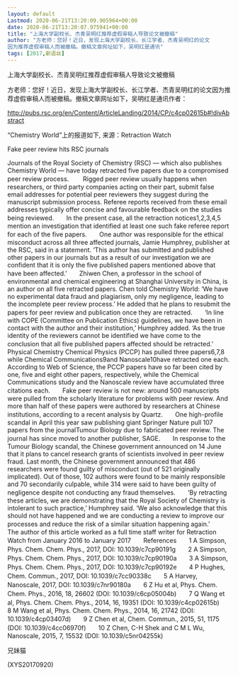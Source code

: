 ```yaml
---
layout: default
Lastmod: 2020-06-21T13:20:09.905964+00:00
date: 2020-06-21T13:20:07.975941+00:00
title: "上海大学副校长、杰青吴明红推荐虚假审稿人导致论文被撤稿"
author: "方老师：您好！近日，发现上海大学副校长、长江学者、杰青吴明红的论文
因为推荐虚假审稿人而被撤稿。撤稿文章网址如下，吴明红是通讯"
tags: [2017,新语丝]
---
```


上海大学副校长、杰青吴明红推荐虚假审稿人导致论文被撤稿

方老师：您好！近日，发现上海大学副校长、长江学者、杰青吴明红的论文因为推荐虚假审稿人而被撤稿。撤稿文章网址如下，吴明红是通讯作者：

http://pubs.rsc.org/en/Content/ArticleLanding/2014/CP/c4cp02615b#!divAbstract

“Chemistry World”上的报道如下, 来源：Retraction Watch

Fake peer review hits RSC journals

Journals of the Royal Society of Chemistry (RSC) — which also publishes Chemistry World — have today retracted five papers due to a compromised peer review process. 　　Rigged peer review usually happens when researchers, or third party companies acting on their part, submit false email addresses for potential peer reviewers they suggest during the manuscript submission process. Referee reports received from these email addresses typically offer concise and favourable feedback on the studies being reviewed.　　In the present case, all the retraction notices1,2,3,4,5 mention an investigation that identified at least one such fake referee report for each of the five papers.　　One author was responsible for the ethical misconduct across all three affected journals, Jamie Humphrey, publisher at the RSC, said in a statement. ‘This author has submitted and published other papers in our journals but as a result of our investigation we are confident that it is only the five published papers mentioned above that have been affected.’　　Zhiwen Chen, a professor in the school of environmental and chemical engineering at Shanghai University in China, is an author on all five retracted papers. Chen told Chemistry World: ‘We have no experimental data fraud and plagiarism, only my negligence, leading to the incomplete peer review process.’ He added that he plans to resubmit the papers for peer review and publication once they are retracted.　　‘In line with COPE (Committee on Publication Ethics) guidelines, we have been in contact with the author and their institution,’ Humphrey added. ‘As the true identity of the reviewers cannot be identified we have come to the conclusion that all five published papers affected should be retracted.’　　Physical Chemistry Chemical Physics (PCCP) has pulled three papers6,7,8 while Chemical Communications9and Nanoscale10have retracted one each. According to Web of Science, the PCCP papers have so far been cited by one, five and eight other papers, respectively, while the Chemical Communications study and the Nanoscale review have accumulated three citations each.　　Fake peer review is not new: around 500 manuscripts were pulled from the scholarly literature for problems with peer review. And more than half of these papers were authored by researchers at Chinese institutions, according to a recent analysis by Quartz.　　One high-profile scandal in April this year saw publishing giant Springer Nature pull 107 papers from the journalTumour Biology due to fabricated peer review. The journal has since moved to another publisher, SAGE.　　In response to the Tumour Biology scandal, the Chinese government announced on 14 June that it plans to cancel research grants of scientists involved in peer review fraud. Last month, the Chinese government announced that 486 researchers were found guilty of misconduct (out of 521 originally implicated). Out of those, 102 authors were found to be mainly responsible and 70 secondarily culpable, while 314 were said to have been guilty of negligence despite not conducting any fraud themselves.　　‘By retracting these articles, we are demonstrating that the Royal Society of Chemistry is intolerant to such practice,’ Humphrey said. ‘We also acknowledge that this should not have happened and we are conducting a review to improve our processes and reduce the risk of a similar situation happening again.’　　The author of this article worked as a full time staff writer for Retraction Watch from January 2016 to January 2017　　References　　1 A Simpson, Phys. Chem. Chem. Phys., 2017, DOI: 10.1039/c7cp90191g　　2 A Simpson, Phys. Chem. Chem. Phys., 2017, DOI: 10.1039/c7cp90190a　　3 A Simpson, Phys. Chem. Chem. Phys., 2017, DOI: 10.1039/c7cp90192e　　4 P Hughes, Chem. Commun., 2017, DOI: 10.1039/c7cc90338c　　5 A Harvey, Nanoscale, 2017, DOI: 10.1039/c7nr90180a　　6 Z Hu et al, Phys. Chem. Chem. Phys., 2016, 18, 26602 (DOI: 10.1039/c6cp05004b)　　7 Q Wang et al, Phys. Chem. Chem. Phys., 2014, 16, 19351 (DOI: 10.1039/c4cp02615b)　　8 M Wang et al, Phys. Chem. Chem. Phys., 2014, 16, 21742 (DOI: 10.1039/c4cp03407d)　　9 Z Chen et al, Chem. Commun., 2015, 51, 1175 (DOI: 10.1039/c4cc06970f)　　10 Z Chen, C-H Shek and C M L Wu, Nanoscale, 2015, 7, 15532 (DOI: 10.1039/c5nr04255k)

兄妹猫

(XYS20170920)

